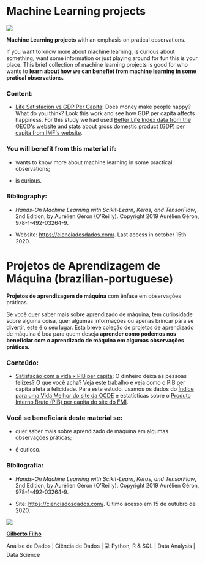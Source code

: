 # Machine Learning projects

![](https://i.imgur.com/YwhENnL.png)

**Machine Learning projects** with an emphasis on pratical observations.

If you want to know more about machine learning, is curious about something, want some information or just playing around for fun this is your place. This brief collection of machine learning projects is good for who wants to **learn about how we can benefiet from machine learning in some pratical observations.** 

### Content:

- [Life Satisfacion vs GDP Per Capita](https://github.com/DataGF/machine-learning/tree/master/life-satisfaction-versus-gdp-per-capita):
Does money make people happy? What do you think? Look this work and see how GDP per capita affects happiness. For this study we had used [Better Life Index data from the OECD's website](https://stats.oecd.org/index.aspx?DataSetCode=BLI) and stats about [gross domestic product (GDP) per capita from IMF's website](https://www.imf.org/en/Publications/SPROLLs/world-economic-outlook-databases#sort=%40imfdate%20descending).

### You will benefit from this material if:

- wants to know more about machine learning in some practical observations;

- is curious.

### Bibliography:

- _Hands-On Machine Learning with Scikit-Learn, Keras, and TensorFlow_, 2nd Edition, by Aurélien Géron (O’Reilly). Copyright 2019 Aurélien Géron, 978-1-492-03264-9.

- Website: https://cienciadosdados.com/. Last access in october 15th 2020.


# Projetos de Aprendizagem de Máquina (brazilian-portuguese)

**Projetos de aprendizagem de máquina** com ênfase em observações práticas.

Se você quer saber mais sobre aprendizado de máquina, tem curiosidade sobre alguma coisa, quer algumas informações ou apenas brincar para se divertir, este é o seu lugar. Esta breve coleção de projetos de aprendizado de máquina é boa para quem deseja **aprender como podemos nos beneficiar com o aprendizado de máquina em algumas observações práticas.**

### Conteúdo:

- [Satisfação com a vida x PIB per capita](https://github.com/DataGF/machine-learning/tree/master/life-satisfaction-versus-gdp-per-capita):
O dinheiro deixa as pessoas felizes? O que você acha? Veja este trabalho e veja como o PIB per capita afeta a felicidade. Para este estudo, usamos os dados do [Índice para uma Vida Melhor do site da OCDE](https://stats.oecd.org/index.aspx?DataSetCode=BLI) e estatísticas sobre o [Produto Interno Bruto (PIB) per capita do site do FMI](https://www.imf.org/en/Publications/SPROLLs/world-economic-outlook-databases#sort=%40imfdate%20descending).

### Você se beneficiará deste material se:

- quer saber mais sobre aprendizado de máquina em algumas observações práticas;

- é curioso.

### Bibliografia:

- _Hands-On Machine Learning with Scikit-Learn, Keras, and TensorFlow_, 2nd Edition, by Aurélien Géron (O’Reilly). Copyright 2019 Aurélien Géron, 978-1-492-03264-9.

- Site: https://cienciadosdados.com/. Último acesso em 15 de outubro de 2020.


![](https://i.imgur.com/meHJQw2s.png)

[**Gilberto Filho**](https://www.linkedin.com/in/gilberto-filho-analista-de-dados)

Análise de Dados | Ciência de Dados | 💻 Python, R & SQL | Data Analysis | Data Science
